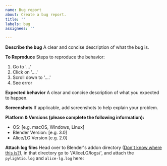 ```yaml
---
name: Bug report
about: Create a bug report.
title: ''
labels: bug
assignees: ''

---
```


**Describe the bug**
A clear and concise description of what the bug is.

**To Reproduce**
Steps to reproduce the behavior:
1. Go to '...'
2. Click on '....'
3. Scroll down to '....'
4. See error

**Expected behavior**
A clear and concise description of what you expected to happen.

**Screenshots**
If applicable, add screenshots to help explain your problem.

**Platform & Versions (please complete the following information):**
 - OS: [e.g. macOS, Windows, Linux]
 - Blender Version: [e.g. 3.0]
 - Alice/LG Version [e.g. 2.0]

**Attach log files**
Head over to Blender's addon directory ([Don't know where this is?](https://docs.blender.org/manual/en/latest/advanced/blender_directory_layout.html)), in that directory go to '/AliceLG/logs/', and attach the `pylightio.log` and `alice-lg.log` here:
